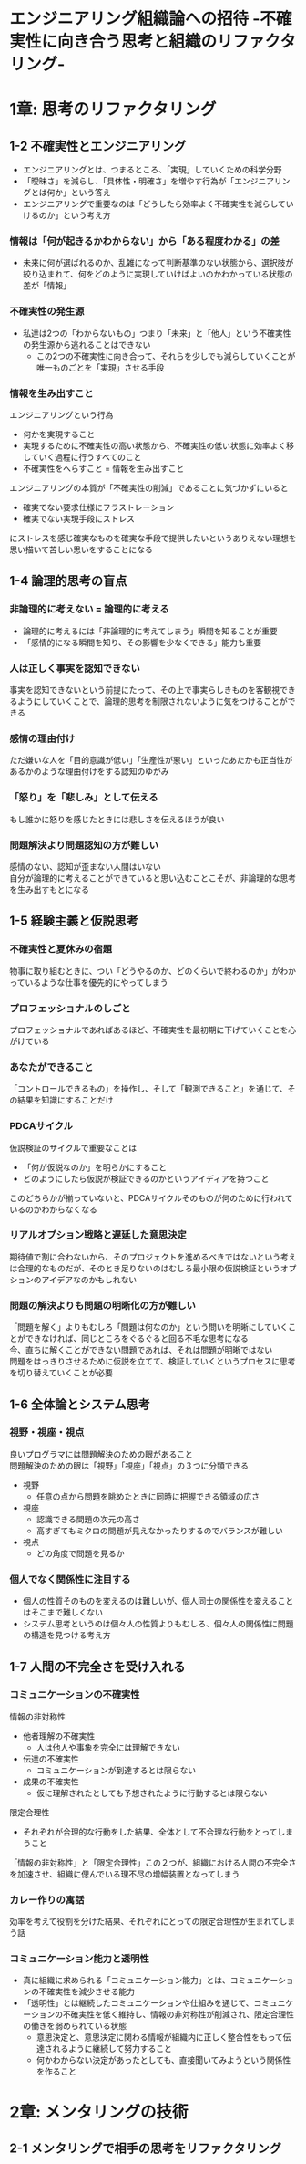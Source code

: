 # エンジニアリング組織論への招待 -不確実性に向き合う思考と組織のリファクタリング-
# 1章: 思考のリファクタリング
## 1-2 不確実性とエンジニアリング
- エンジニアリングとは、つまるところ、「実現」していくための科学分野
- 「曖昧さ」を減らし、「具体性・明確さ」を増やす行為が「エンジニアリングとは何か」という答え
- エンジニアリングで重要なのは「どうしたら効率よく不確実性を減らしていけるのか」という考え方

### 情報は「何が起きるかわからない」から「ある程度わかる」の差
- 未来に何が選ばれるのか、乱雑になって判断基準のない状態から、選択肢が絞り込まれて、何をどのように実現していけばよいのかわかっている状態の差が「情報」

### 不確実性の発生源
- 私達は2つの「わからないもの」つまり「未来」と「他人」という不確実性の発生源から逃れることはできない
    - この2つの不確実性に向き合って、それらを少しでも減らしていくことが唯一ものごとを「実現」させる手段

### 情報を生み出すこと
エンジニアリングという行為
- 何かを実現すること
- 実現するために不確実性の高い状態から、不確実性の低い状態に効率よく移していく過程に行うすべてのこと
- 不確実性をへらすこと = 情報を生み出すこと

エンジニアリングの本質が「不確実性の削減」であることに気づかずにいると
- 確実でない要求仕様にフラストレーション
- 確実でない実現手段にストレス

にストレスを感じ確実なものを確実な手段で提供したいというありえない理想を思い描いて苦しい思いをすることになる

## 1-4 論理的思考の盲点
### 非論理的に考えない = 論理的に考える
- 論理的に考えるには「非論理的に考えてしまう」瞬間を知ることが重要
- 「感情的になる瞬間を知り、その影響を少なくできる」能力も重要

### 人は正しく事実を認知できない
事実を認知できないという前提にたって、その上で事実らしきものを客観視できるようにしていくことで、論理的思考を制限されないように気をつけることができる

### 感情の理由付け
ただ嫌いな人を「目的意識が低い」「生産性が悪い」といったあたかも正当性があるかのような理由付けをする認知のゆがみ

### 「怒り」を「悲しみ」として伝える
もし誰かに怒りを感じたときには悲しさを伝えるほうが良い

### 問題解決より問題認知の方が難しい
感情のない、認知が歪まない人間はいない  
自分が論理的に考えることができていると思い込むことこそが、非論理的な思考を生み出すもとになる

## 1-5 経験主義と仮説思考
### 不確実性と夏休みの宿題
物事に取り組むときに、つい「どうやるのか、どのくらいで終わるのか」がわかっているような仕事を優先的にやってしまう

### プロフェッショナルのしごと
プロフェッショナルであればあるほど、不確実性を最初期に下げていくことを心がけている

### あなたができること
「コントロールできるもの」を操作し、そして「観測できること」を通じて、その結果を知識にすることだけ

### PDCAサイクル
仮説検証のサイクルで重要なことは
- 「何が仮説なのか」を明らかにすること
- どのようにしたら仮説が検証できるのかというアイディアを持つこと

このどちらかが揃っていないと、PDCAサイクルそのものが何のために行われているのかわからなくなる

### リアルオプション戦略と遅延した意思決定
期待値で割に合わないから、そのプロジェクトを進めるべきではないという考えは合理的なものだが、そのとき足りないのはむしろ最小限の仮説検証というオプションのアイデアなのかもしれない

### 問題の解決よりも問題の明晰化の方が難しい
「問題を解く」よりもむしろ「問題は何なのか」という問いを明晰にしていくことができなければ、同じところをぐるぐると回る不毛な思考になる  
今、直ちに解くことができない問題であれば、それは問題が明晰ではない  
問題をはっきりさせるために仮説を立てて、検証していくというプロセスに思考を切り替えていくことが必要

## 1-6 全体論とシステム思考
### 視野・視座・視点
良いプログラマには問題解決のための眼があること  
問題解決のための眼は「視野」「視座」「視点」の３つに分類できる
- 視野
    - 任意の点から問題を眺めたときに同時に把握できる領域の広さ
- 視座
    - 認識できる問題の次元の高さ
    - 高すぎてもミクロの問題が見えなかったりするのでバランスが難しい
- 視点
    - どの角度で問題を見るか

### 個人でなく関係性に注目する
- 個人の性質そのものを変えるのは難しいが、個人同士の関係性を変えることはそこまで難しくない
- システム思考というのは個々人の性質よりもむしろ、個々人の関係性に問題の構造を見つける考え方

## 1-7 人間の不完全さを受け入れる
### コミュニケーションの不確実性
情報の非対称性
- 他者理解の不確実性
    - 人は他人や事象を完全には理解できない
- 伝達の不確実性
    - コミュニケーションが到達するとは限らない
- 成果の不確実性
    - 仮に理解されたとしても予想されたように行動するとは限らない

限定合理性
- それぞれが合理的な行動をした結果、全体として不合理な行動をとってしまうこと

「情報の非対称性」と「限定合理性」この２つが、組織における人間の不完全さを加速させ、組織に偲んでいる理不尽の増幅装置となってしまう

### カレー作りの寓話
効率を考えて役割を分けた結果、それぞれにとっての限定合理性が生まれてしまう話

### コミュニケーション能力と透明性
- 真に組織に求められる「コミュニケーション能力」とは、コミュニケーションの不確実性を減少させる能力
- 「透明性」とは継続したコミュニケーションや仕組みを通じて、コミュニケーションの不確実性を低く維持し、情報の非対称性が削減され、限定合理性の働きを弱められている状態
    - 意思決定と、意思決定に関わる情報が組織内に正しく整合性をもって伝達されるように継続して努力すること
    - 何かわからない決定があったとしても、直接聞いてみようという関係性を作ること

# 2章: メンタリングの技術
## 2-1 メンタリングで相手の思考をリファクタリング


































